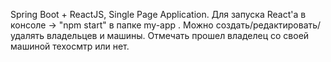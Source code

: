 Spring Boot + ReactJS, Single Page Application. Для запуска React'a в консоле -> "npm start" в папке my-app . Можно создать/редактировать/удалять владельцев и машины. Отмечать прошел владелец со своей машиной техосмтр или нет.
